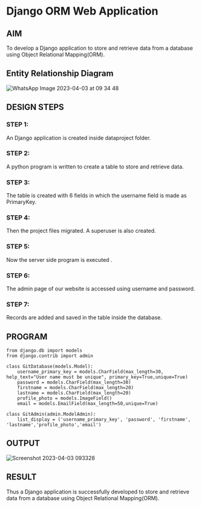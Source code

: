 # Django ORM Web Application

## AIM
To develop a Django application to store and retrieve data from a database using Object Relational Mapping(ORM).

## Entity Relationship Diagram


![WhatsApp Image 2023-04-03 at 09 34 48](https://user-images.githubusercontent.com/118886489/229408947-0371c821-f38a-4037-b7a4-beb56b9fd741.jpg)

## DESIGN STEPS

### STEP 1:
An Django application is created inside dataproject folder.
### STEP 2:
A python program is written to create a table to store and retrieve data.
### STEP 3:
The table is created with 6 fields in which the username field is made as PrimaryKey.
### STEP 4:
Then the project files migrated. A superuser is also created.
### STEP 5:
Now the server side program is executed .
### STEP 6:
The admin page of our website is accessed using username and password.
### STEP 7:
Records are added and saved in the table inside the database.

## PROGRAM
```
from django.db import models
from django.contrib import admin

class GitDatabase(models.Model):
    username_primary_key = models.CharField(max_length=30, help_text="User name must be unique", primary_key=True,unique=True)
    password = models.CharField(max_length=30)
    firstname = models.CharField(max_length=20)
    lastname = models.CharField(max_length=20)
    profile_photo = models.ImageField()
    email = models.EmailField(max_length=50,unique=True)

class GitAdmin(admin.ModelAdmin):
    list_display = ('username_primary_key', 'password', 'firstname', 'lastname','profile_photo','email')
```
## OUTPUT
![Screenshot 2023-04-03 093328](https://user-images.githubusercontent.com/118886489/229408784-11dc8a57-15c1-4d50-a253-d3b94acc8128.png)



## RESULT
Thus a Django application is successfully developed to store and retrieve data from a database using Object Relational Mapping(ORM).
